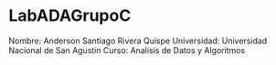 # LabADAGrupoC
Nombre:       Anderson Santiago Rivera Quispe
Universidad:  Universidad Nacional de San Agustin
Curso:        Analisis de Datos y Algoritmos
